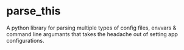 # parse_this
A python library for parsing multiple types of config files, envvars &amp; command line argumants that takes the headache out of setting app configurations.

